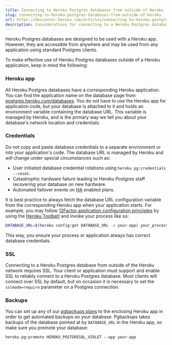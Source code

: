 ```yaml
---
title: Connecting to Heroku Postgres databases from outside of Heroku
slug: connecting-to-heroku-postgres-databases-from-outside-of-heroku
url: https://devcenter.heroku.com/articles/connecting-to-heroku-postgres-databases-from-outside-of-heroku
description: Considerations for connecting to a Heroku Postgres database from outside of Heroku, including SSL and credential details.
---
```


Heroku Postgres databases are designed to be used with a Heroku app. However, they are accessible from anywhere and may be used from any application using standard Postgres clients.

To make effective use of Heroku Postgres databases outside of a Heroku application, keep in mind the following:

### Heroku app

All Heroku Postgres databases have a corresponding Heroku application. You can find the application name on the database page from [postgres.heroku.com/databases](https://postgres.heroku.com/databases). You do not have to use the Heroku app for application code, but your database is attached to it and holds an environment variable containing the database URL. This variable is managed by Heroku, and is the primary way we tell you about your database's network location and credentials.

### Credentials

Do not copy and paste database credentials to a separate environment or into your application's code. The database URL is managed by Heroku and _will_ change under special circumstances such as:

* User initiated database credential rotations using `heroku pg:credentials --reset`.
* Catastrophic hardware failure leading to Heroku Postgres staff recovering your database on new hardware.
* Automated failover events on [HA](https://devcenter.heroku.com/articles/heroku-postgres-ha) enabled plans.

It is best practice to always fetch the database URL configuration variable from the corresponding Heroku app when your application starts. For example, you may follow [12Factor application configuration principles](https://devcenter.heroku.com/articles/development-configuration#configuration) by using the [Heroku Toolbelt](https://toolbelt.heroku.com) and invoke your process like so:

```bash
DATABASE_URL=$(heroku config:get DATABASE_URL -a your-app) your_process
```

This way, you ensure your process or application always has correct database credentials.

### SSL

Connecting to a Heroku Postgres database from outside of the Heroku network requires SSL. Your client or application must support and enable SSL to reliably connect to a Heroku Postgres database. Most clients will connect over SSL by default, but on occasion it is necessary to set the `sslmode=require` parameter on a Postgres connection.

### Backups

You can set up any of our [pgbackups plans](https://addons.heroku.com/pgbackups) to the enclosing Heroku app in order to get automated backups on your database. Pgbackups takes backups of the database pointed at by `DATABASE_URL` in the Heroku app, so make sure you promote your database:

```
heroku pg:promote HEROKU_POSTGRESQL_VIOLET --app your-app
```

 